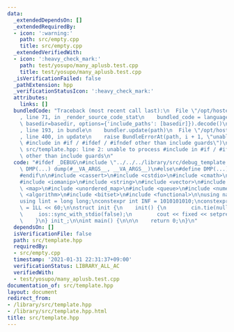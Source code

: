 ```yaml
---
data:
  _extendedDependsOn: []
  _extendedRequiredBy:
  - icon: ':warning:'
    path: src/empty.cpp
    title: src/empty.cpp
  _extendedVerifiedWith:
  - icon: ':heavy_check_mark:'
    path: test/yosupo/many_aplusb.test.cpp
    title: test/yosupo/many_aplusb.test.cpp
  _isVerificationFailed: false
  _pathExtension: hpp
  _verificationStatusIcon: ':heavy_check_mark:'
  attributes:
    links: []
  bundledCode: "Traceback (most recent call last):\n  File \"/opt/hostedtoolcache/Python/3.9.1/x64/lib/python3.9/site-packages/onlinejudge_verify/documentation/build.py\"\
    , line 71, in _render_source_code_stat\n    bundled_code = language.bundle(stat.path,\
    \ basedir=basedir, options={'include_paths': [basedir]}).decode()\n  File \"/opt/hostedtoolcache/Python/3.9.1/x64/lib/python3.9/site-packages/onlinejudge_verify/languages/cplusplus.py\"\
    , line 193, in bundle\n    bundler.update(path)\n  File \"/opt/hostedtoolcache/Python/3.9.1/x64/lib/python3.9/site-packages/onlinejudge_verify/languages/cplusplus_bundle.py\"\
    , line 400, in update\n    raise BundleErrorAt(path, i + 1, \"unable to process\
    \ #include in #if / #ifdef / #ifndef other than include guards\")\nonlinejudge_verify.languages.cplusplus_bundle.BundleErrorAt:\
    \ src/template.hpp: line 2: unable to process #include in #if / #ifdef / #ifndef\
    \ other than include guards\n"
  code: "#ifdef _DEBUG\n#include \"../../../library/src/debug_template.hpp\"\n#define\
    \ DMP(...) dump(#__VA_ARGS__, __VA_ARGS__)\n#else\n#define DMP(...) ((void)0)\n\
    #endif\n\n#include <cassert>\n#include <cstdio>\n#include <cmath>\n#include <iostream>\n\
    #include <iomanip>\n#include <string>\n#include <vector>\n#include <set>\n#include\
    \ <map>\n#include <unordered_map>\n#include <queue>\n#include <numeric>\n#include\
    \ <algorithm>\n#include <bitset>\n#include <functional>\n\nusing namespace std;\n\
    using lint = long long;\nconstexpr int INF = 1010101010;\nconstexpr lint LINF\
    \ = 1LL << 60;\n\nstruct init {\n    init() {\n        cin.tie(nullptr);\n   \
    \     ios::sync_with_stdio(false);\n        cout << fixed << setprecision(10);\n\
    \    }\n} init_;\n\nint main() {\n\n\n    return 0;\n}\n"
  dependsOn: []
  isVerificationFile: false
  path: src/template.hpp
  requiredBy:
  - src/empty.cpp
  timestamp: '2021-01-31 22:31:37+09:00'
  verificationStatus: LIBRARY_ALL_AC
  verifiedWith:
  - test/yosupo/many_aplusb.test.cpp
documentation_of: src/template.hpp
layout: document
redirect_from:
- /library/src/template.hpp
- /library/src/template.hpp.html
title: src/template.hpp
---
```

